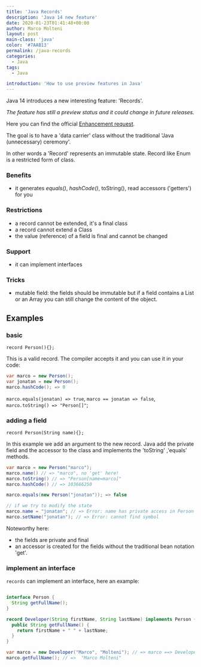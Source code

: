 ```yaml
---
title: 'Java Records'
description: 'Java 14 new feature'
date: 2020-01-23T01:41:48+00:00
author: Marco Molteni
layout: post
main-class: 'java'
color: '#7AAB13'
permalink: /java-records
categories:
  - Java
tags:
  - Java

introduction: 'How to use preview features in Java'
---
```


Java 14 introduces a new interesting feature: 'Records'.

_The feature has still a preview status and it could change in future releases._

Here you can find the official [Enhancement request](https://openjdk.java.net/jeps/359).

The goal is to have a 'data carrier' class without the traditional 'Java (unnecessary) ceremony'.

In other words a 'Record' represents an immutable state. Record like Enum is a restricted form of class.


### Benefits
- it generates _equals()_, _hashCode()_, toString(), read accessors ('getters') for you

### Restrictions
- a record cannot be extended, it's a final class
- a record cannot extend a Class
- the value (reference) of a field is final and cannot be changed

### Support
- it can implement interfaces

### Tricks
- mutable field: the fields should be immutable but if a field contains a List or an Array you can still change the content of the object.

## Examples

### basic
`record Person(){};`

This is a valid record. The compiler accepts it and you can use it in your code:
``` java
var marco = new Person();
var jonatan = new Person();
marco.hashCode(); => 0
```

`marco.equals(jonatan) => true`, `marco == jonatan => false`, `marco.toString() => "Person[]"`;

### adding a field
`record Person(String name){};`

In this example we add an argument to the new record.
Java add the private field and the accessor to the class and implements the 'toString' ,'equals' methods.

``` java
var marco = new Person("marco");
marco.name() // => "marco", no 'get' here!
marco.toString() // => "Person[name=marco]"
marco.hashCode() // => 103666250

marco.equals(new Person("jonatan")); => false

// if we try to modify the state
marco.name = "jonatan"; // => Error: name has private access in Person
marco.setName("jonatan"); // => Error: cannot find symbol
```

Noteworthy here:
- the fields are private and final
- an accessor is created for the fields without the traditional bean notation 'get'.

### implement an interface

`records` can implement an interface, here an example:
```java

interface Person {
  String getFullName();
}

record Developer(String firstName, String lastName) implements Person {
  public String getFullName() {
    return firstName + " " + lastName;
  }
}

var marco = new Developer("Marco", "Molteni"); // => marco ==> Developer[firstName=Marco, lastName=Molteni]
marco.getFullName(); // =>  "Marco Molteni"
```